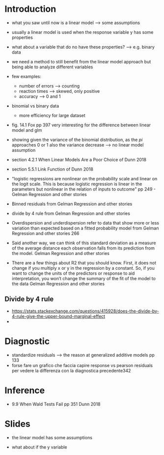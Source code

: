 # Introduction

- what you saw until now is a linear model --> some assumptions
- usually a linear model is used when the response variable y has some properties
- what about a variable that do no have these properties? --> e.g. binary data
- we need a method to still benefit from the linear model approach but being able to analyze different variables

- few examples:
    - number of errors --> counting
    - reaction times --> skewed, only positive
    - accuracy --> 0 and 1
    
- binomial vs binary data
    - more efficiency for large dataset
    
- fig. 14.1 Fox pp 397 very interesting for the difference between linear model and glm

- showing given the variance of the binomial distribution, as the $pi$ approaches 0 or 1 also the variance decrease --> no linear model assumption

- section 4.2.1 When Linear Models Are a Poor Choice of Dunn 2018
- section 5.5.1 Link Function of Dunn 2018

- "logistic regressions are nonlinear on the probability scale and linear on the logit scale. This is because logistic regression is linear in the parameters but nonlinear in the relation of inputs to outcome" pp 249 - Gelman Regression and other stories
- Binned residuals from Gelman Regression and other stories <!-- TODO check -->
- divide by 4 rule from Gelman Regression and other stories <!-- TODO check -->
- Overdispersion and underdispersion refer to data that show more or less variation than expected based on a fitted probability model from Gelman Regression and other stories 266
- Said another way, we can think of this standard deviation as a measure of the average distance each observation falls from its prediction from the model. Gelman Regression and other stories 
- There are a few things about R2 that you should know. First, it does not change if you multiply x or y in the regression by a constant. So, if you want to change the units of the predictors or response to aid interpretation, you won’t change the summary of the fit of the model to the data Gelman Regression and other stories 

## Divide by 4 rule

- https://stats.stackexchange.com/questions/415928/does-the-divide-by-4-rule-give-the-upper-bound-marginal-effect
- 

# Diagnostic

- standardize residuals --> the reason at generalized additive models pp 133
- forse fare un grafico che faccia capire response vs pearson residuals per vedere la differenza con la diagnostica precedente342

# Inference

- 9.9 When Wald Tests Fail pp 351 Dunn 2018

# Slides

- the linear model has some assumptions

- what about if the y variable 
